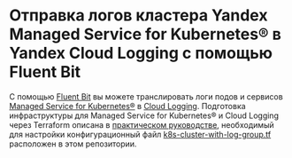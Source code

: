 # Отправка логов кластера Yandex Managed Service for Kubernetes® в Yandex Cloud Logging с помощью Fluent Bit

С помощью [Fluent Bit](https://fluentbit.io) вы можете транслировать логи подов и сервисов [Managed Service for Kubernetes®](https://yandex.cloud/ru/docs/managed-kubernetes) в [Cloud Logging](https://yandex.cloud/ru/docs/logging). Подготовка инфраструктуры для Managed Service for Kubernetes® и Cloud Logging через Terraform описана в [практическом руководстве](https://cloud.yandex.ru/ru/docs/managed-kubernetes/tutorials/fluent-bit-logging), необходимый для настройки конфигурационный файл [k8s-cluster-with-log-group.tf](k8s-cluster-with-log-group.tf) расположен в этом репозитории.
